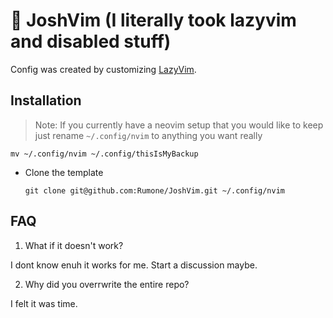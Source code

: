# 🫣 JoshVim (I literally took lazyvim and disabled stuff)

Config was created by customizing [LazyVim](https://github.com/LazyVim/LazyVim).

## Installation
> Note: If you currently have a neovim setup that you would like to keep just rename `~/.config/nvim` to anything you want really
```
mv ~/.config/nvim ~/.config/thisIsMyBackup
```
- Clone the template
  ```
  git clone git@github.com:Rumone/JoshVim.git ~/.config/nvim
  ```
## FAQ
1. What if it doesn't work?

I dont know enuh it works for me. Start a discussion maybe.

2. Why did you overrwrite the entire repo?

I felt it was time.
